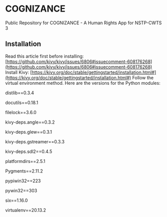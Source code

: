 # COGNIZANCE
Public Repository for COGNIZANCE - A Human Rights App for NSTP-CWTS 3 

## Installation ##
Read this article first before installing: [https://github.com/kivy/kivy/issues/6806#issuecomment-608176268](https://github.com/kivy/kivy/issues/6806#issuecomment-608176268)
Install Kivy: [https://kivy.org/doc/stable/gettingstarted/installation.html#](https://kivy.org/doc/stable/gettingstarted/installation.html#)
Follow the virtual environment method. Here are the versions for the Python modules:

distlib==0.3.4

docutils==0.18.1

filelock==3.6.0

kivy-deps.angle==0.3.2

kivy-deps.glew==0.3.1

kivy-deps.gstreamer==0.3.3

kivy-deps.sdl2==0.4.5

platformdirs==2.5.1

Pygments==2.11.2

pypiwin32==223

pywin32==303

six==1.16.0

virtualenv==20.13.2




